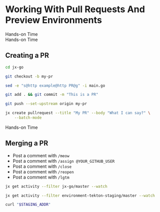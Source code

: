 <!-- .slide: class="center dark" -->
<!-- .slide: data-background="../img/background/hands-on.jpg" -->
# Working With Pull Requests And Preview Environments

<div class="label">Hands-on Time</div>


<!-- .slide: class="dark" -->
<div class="eyebrow"> </div>
<div class="label">Hands-on Time</div>

## Creating a PR

```bash
cd jx-go

git checkout -b my-pr

sed -e "s@http example@http PR@g" -i main.go

git add . && git commit -m "This is a PR"

git push --set-upstream origin my-pr

jx create pullrequest --title "My PR" --body "What I can say?" \
    --batch-mode
```


<!-- .slide: class="dark" -->
<div class="eyebrow"> </div>
<div class="label">Hands-on Time</div>

## Merging a PR

* Post a comment with `/meow`
* Post a comment with `/assign @YOUR_GITHUB_USER`
* Post a comment with `/close`
* Post a comment with `/reopen`
* Post a comment with `/lgtm`

```bash
jx get activity --filter jx-go/master --watch

jx get activity --filter environment-tekton-staging/master --watch

curl "$STAGING_ADDR"
```
